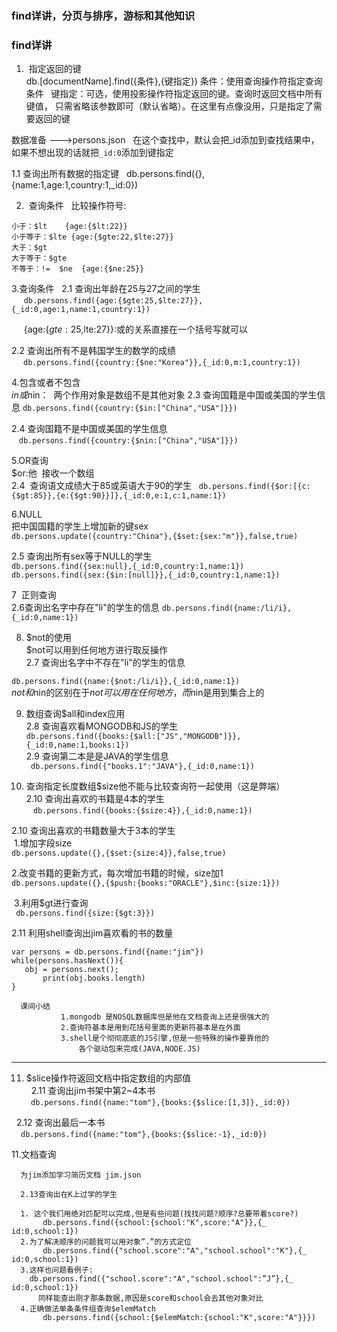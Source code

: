 ### find详讲，分页与排序，游标和其他知识

### find详讲 
1.  指定返回的键  
db.[documentName].find({条件},{键指定}) 
条件：使用查询操作符指定查询条件  
键指定：可选，使用投影操作符指定返回的键。查询时返回文档中所有键值， 只需省略该参数即可（默认省略）。在这里有点像没用，只是指定了需要返回的键

数据准备  --->persons.json  
在这个查找中，默认会把_id添加到查找结果中，如果不想出现的话就把```_id:0```添加到键指定  

1.1 查询出所有数据的指定键  
db.persons.find({},{name:1,age:1,country:1,_id:0})


2.  查询条件  
比较操作符号:  
```
小于：$lt    {age:{$lt:22}}  
小于等于：$lte {age:{$gte:22,$lte:27}}  
大于：$gt  
大于等于：$gte  
不等于：!=  $ne  {age:{$ne:25}}
```

3.查询条件  
2.1 查询出年龄在25与27之间的学生    
      ```db.persons.find({age:{$gte:25,$lte:27}},{_id:0,age:1,name:1,country:1})```
      
      {age:{$gte:25,$lte:27}}:或的关系直接在一个括号写就可以  
      
2.2 查询出所有不是韩国学生的数学的成绩  
    ``` db.persons.find({country:{$ne:"Korea"}},{_id:0,m:1,country:1})```  
    
4.包含或者不包含  
$in或$nin：  两个作用对象是数组不是其他对象
2.3 查询国籍是中国或美国的学生信息
  ```db.persons.find({country:{$in:["China","USA"]}})```  
  
2.4 查询国籍不是中国或美国的学生信息  
    ```db.persons.find({country:{$nin:["China","USA"]}})```  
    
 5.OR查询  
 $or:他  接收一个数组  
 2.4  查询语文成绩大于85或英语大于90的学生  
 ```db.persons.find({$or:[{c:{$gt:85}},{e:{$gt:90}}]},{_id:0,e:1,c:1,name:1})```  
 
 6.NULL  
 把中国国籍的学生上增加新的键sex  
 ```db.persons.update({country:"China"},{$set:{sex:"m"}},false,true)```  
 
 2.5  查询出所有sex等于NULL的学生  
 ```db.persons.find({sex:null},{_id:0,country:1,name:1})```  
 ```db.persons.find({sex:{$in:[null]}},{_id:0,country:1,name:1})```
 
 7  正则查询  
 2.6查询出名字中存在"li"的学生的信息
 ```db.persons.find({name:/li/i},{_id:0,name:1})```  
 
8.  $not的使用  
 $not可以用到任何地方进行取反操作  
 2.7 查询出名字中不存在"li"的学生的信息  
 
 ```db.persons.find({name:{$not:/li/i}},{_id:0,name:1})```  
 $not和$nin的区别在于$not 可以用在任何地方，而$nin是用到集合上的  
 
 9. 数组查询$all和index应用  
 2.8 查询喜欢看MONGODB和JS的学生  
 ```db.persons.find({books:{$all:["JS","MONGODB"]}},{_id:0,name:1,books:1})```  
 2.9 查询第二本是是JAVA的学生信息  
 ``` db.persons.find({"books.1":"JAVA"},{_id:0,name:1})```  
 
 10. 查询指定长度数组$size他不能与比较查询符一起使用（这是弊端）  
  2.10 查询出喜欢的书籍是4本的学生  
  ``` db.persons.find({books:{$size:4}},{_id:0,name:1})```  
  
  2.10 查询出喜欢的书籍数量大于3本的学生  
  1.增加字段size  
  ```db.persons.update({},{$set:{size:4}},false,true)```  
  
  2.改变书籍的更新方式，每次增加书籍的时候，size加1  
  ```db.persons.update({},{$push:{books:"ORACLE"},$inc:{size:1}})```  
  
  3.利用$gt进行查询  
  ``` db.persons.find({size:{$gt:3}})```  
  
  2.11 利用shell查询出jim喜欢看的书的数量  
 ```
 var persons = db.persons.find({name:"jim"})
while(persons.hasNext()){
	obj = persons.next();
        print(obj.books.length)
} 
```


      课间小结
               1.mongodb 是NOSQL数据库但是他在文档查询上还是很强大的
               2.查询符基本是用到花括号里面的更新符基本是在外面
               3.shell是个彻彻底底的JS引擎,但是一些特殊的操作要靠他的
                   各个驱动包来完成(JAVA,NODE.JS)
                   
                   
 ---------------------------------------------------
 11.	$slice操作符返回文档中指定数组的内部值  
   2.11 查询出jim书架中第2~4本书  
   ``` db.persons.find({name:"tom"},{books:{$slice:[1,3]},_id:0})```  
   
   2.12	 查询出最后一本书  
   ``` db.persons.find({name:"tom"},{books:{$slice:-1},_id:0})```
   
11.文档查询  
    
      为jim添加学习简历文档 jim.json 
      
      2.13查询出在K上过学的学生
      
      1. 这个我们用绝对匹配可以完成,但是有些问题(找找问题?顺序?总要带着score?)
           db.persons.find({school:{school:"K",score:"A"}},{_ id:0,school:1})
      2.为了解决顺序的问题我可以用对象”.”的方式定位
           db.persons.find({"school.score":"A","school.school":"K"},{_ id:0,school:1})
      3.这样也问题看例子:
 	    db.persons.find({"school.score":"A","school.school":”J”},{_ id:0,school:1})
          同样能查出刚才那条数据,原因是score和school会去其他对象对比
      4.正确做法单条条件组查询$elemMatch
           db.persons.find({school:{$elemMatch:{school:"K",score:"A"}}})

 


